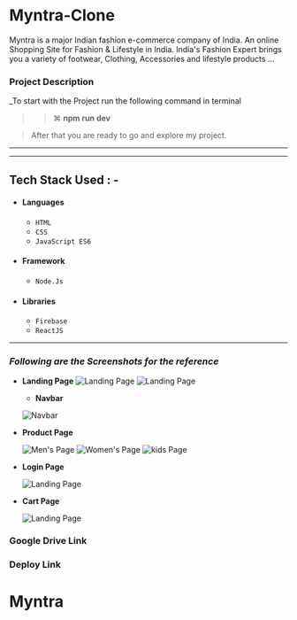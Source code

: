 # Myntra-Clone
Myntra is a major Indian fashion e-commerce company of India. An online Shopping Site for Fashion & Lifestyle in India. India's Fashion Expert brings you a variety of footwear, Clothing, Accessories and lifestyle products ...
### Project Description

_To start with the Project run the following command in terminal 

> > ⌘ **npm run dev**

> After that you are ready to go and explore my project.

---
---

## Tech Stack Used : -

- #### Languages
  - `HTML`
  - `CSS`
  - `JavaScript ES6`
- #### Framework
  - `Node.Js`
- #### Libraries
  - `Firebase`
  - `ReactJS`
---

### _Following are the Screenshots for the reference_

- **Landing Page**
  ![Landing Page](https://miro.medium.com/max/3790/1*D94Jv9nZ0GsljjLpbu2WRA.png)
  ![Landing Page](https://miro.medium.com/max/3826/1*4afDPSIM3K6g4oIIXxrrWg.png)
  
  - **Navbar**

  ![Navbar](https://miro.medium.com/max/3786/1*xoFoBAuz5uoN8un719sHoQ.png)

- **Product Page**

  ![Men's Page](https://miro.medium.com/max/3810/1*GKz0e85T0uRxUFGo5z6YdA.png)
  ![Women's Page](https://miro.medium.com/max/3824/1*etlZkAnze2HoxZgSPFQVQQ.png)
  ![kids Page](https://miro.medium.com/max/3818/1*jF96FxJ9Yuq3BirBuIgwsA.png)


- **Login Page**

  ![Landing Page](https://miro.medium.com/max/3826/1*_qfCJJmtvyx_Rkc2j2PW6w.png)


- **Cart Page**

  ![Landing Page](https://miro.medium.com/max/3824/1*niNzUoyrIn9ZVnNckonzDA.png)




### Google Drive Link



### Deploy Link

# Myntra
